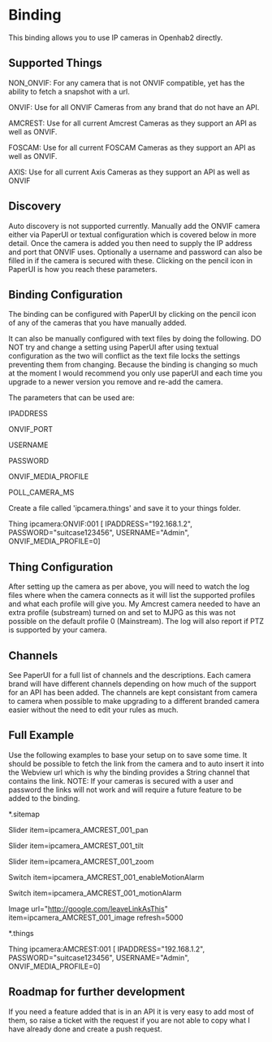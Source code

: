 # <bindingName> Binding

This binding allows you to use IP cameras in Openhab2 directly.

## Supported Things

NON_ONVIF: For any camera that is not ONVIF compatible, yet has the ability to fetch a snapshot with a url.

ONVIF: Use for all ONVIF Cameras from any brand that do not have an API.

AMCREST: Use for all current Amcrest Cameras as they support an API as well as ONVIF.

FOSCAM: Use for all current FOSCAM Cameras as they support an API as well as ONVIF.

AXIS: Use for all current Axis Cameras as they support an API as well as ONVIF


## Discovery

Auto discovery is not supported currently. Manually add the ONVIF camera either via PaperUI or textual configuration which is covered below in more detail. Once the camera is added you then need to supply the IP address and port that ONVIF uses. Optionally a username and password can also be filled in if the camera is secured with these. Clicking on the pencil icon in PaperUI is how you reach these parameters.

## Binding Configuration

The binding can be configured with PaperUI by clicking on the pencil icon of any of the cameras that you have manually added. 

It can also be manually configured with text files by doing the following. DO NOT try and change a setting using PaperUI after using textual configuration as the two will conflict as the text file locks the settings preventing them from changing. Because the binding is changing so much at the moment I would recommend you only use paperUI and each time you upgrade to a newer version you remove and re-add the camera.

The parameters that can be used are:

IPADDRESS

ONVIF_PORT

USERNAME

PASSWORD

ONVIF_MEDIA_PROFILE

POLL_CAMERA_MS


Create a file called 'ipcamera.things' and save it to your things folder.

Thing ipcamera:ONVIF:001 [ IPADDRESS="192.168.1.2", PASSWORD="suitcase123456", USERNAME="Admin", ONVIF_MEDIA_PROFILE=0]




## Thing Configuration

After setting up the camera as per above, you will need to watch the log files where when the camera connects as it will list the supported profiles and what each profile will give you. My Amcrest camera needed to have an extra profile (substream) turned on and set to MJPG as this was not possible on the default profile 0 (Mainstream). The log will also report if PTZ is supported by your camera.

## Channels

See PaperUI for a full list of channels and the descriptions. Each camera brand will have different channels depending on how much of the support for an API has been added. The channels are kept consistant from camera to camera when possible to make upgrading to a different branded camera easier without the need to edit your rules as much.

## Full Example

Use the following examples to base your setup on to save some time. It should be possible to fetch the link from the camera and to auto insert it into the Webview url which is why the binding provides a String channel that contains the link. NOTE: If your cameras is secured with a user and password the links will not work and will require a future feature to be added to the binding.

*.sitemap

Slider item=ipcamera_AMCREST_001_pan

Slider item=ipcamera_AMCREST_001_tilt

Slider item=ipcamera_AMCREST_001_zoom

Switch item=ipcamera_AMCREST_001_enableMotionAlarm

Switch item=ipcamera_AMCREST_001_motionAlarm

Image url="http://google.com/leaveLinkAsThis" item=ipcamera_AMCREST_001_image refresh=5000
             
                

*.things

Thing ipcamera:AMCREST:001 [ IPADDRESS="192.168.1.2", PASSWORD="suitcase123456", USERNAME="Admin", ONVIF_MEDIA_PROFILE=0]

## Roadmap for further development

If you need a feature added that is in an API it is very easy to add most of them, so raise a ticket with the request if you are not able to copy what I have already done and create a push request.

